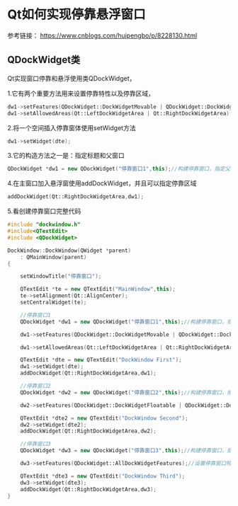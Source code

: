 # Qt如何实现停靠悬浮窗口

参考链接：
https://www.cnblogs.com/huipengbo/p/8228130.html

## QDockWidget类

Qt实现窗口停靠和悬浮使用类QDockWidget，

1.它有两个重要方法用来设置停靠特性以及停靠区域，

```cpp
dw1->setFeatures(QDockWidget::DockWidgetMovable | QDockWidget::DockWidgetClosable);//设置停靠窗口特性，可移动，可关闭
dw1->setAllowedAreas(Qt::LeftDockWidgetArea | Qt::RightDockWidgetArea);//设置可停靠区域为主窗口左边和右边
```

2.将一个空间插入停靠窗体使用setWidget方法

```cpp
dw1->setWidget(dte);
```

3.它的构造方法之一是：指定标题和父窗口

```cpp
QDockWidget *dw1 = new QDockWidget("停靠窗口1",this);//构建停靠窗口，指定父类
```

4.在主窗口加入悬浮窗使用addDockWidget，并且可以指定停靠区域

```cpp
addDockWidget(Qt::RightDockWidgetArea,dw1);
```

5.看创建停靠窗口完整代码

```cpp
#include "dockwindow.h"
#include<QTextEdit>
#include <QDockWidget>

DockWindow::DockWindow(QWidget *parent)
    : QMainWindow(parent)
{

    setWindowTitle("停靠窗口");

    QTextEdit *te = new QTextEdit("MainWindow",this);
    te->setAlignment(Qt::AlignCenter);
    setCentralWidget(te);

    //停靠窗口1
    QDockWidget *dw1 = new QDockWidget("停靠窗口1",this);//构建停靠窗口，指定父类

    dw1->setFeatures(QDockWidget::DockWidgetMovable | QDockWidget::DockWidgetClosable);//设置停靠窗口特性，可移动，可关闭

    dw1->setAllowedAreas(Qt::LeftDockWidgetArea | Qt::RightDockWidgetArea);//设置可停靠区域为主窗口左边和右边

    QTextEdit *dte = new QTextEdit("DockWindow First");
    dw1->setWidget(dte);
    addDockWidget(Qt::RightDockWidgetArea,dw1);

    //停靠窗口2
    QDockWidget *dw2 = new QDockWidget("停靠窗口2",this);//构建停靠窗口，指定父类

    dw2->setFeatures(QDockWidget::DockWidgetFloatable | QDockWidget::DockWidgetClosable);//设置停靠窗口特性，可浮动,可关闭

    QTextEdit *dte2 = new QTextEdit("DockWindow Second");
    dw2->setWidget(dte2);
    addDockWidget(Qt::RightDockWidgetArea,dw2);

    //停靠窗口3
    QDockWidget *dw3 = new QDockWidget("停靠窗口3",this);//构建停靠窗口，指定父类

    dw3->setFeatures(QDockWidget::AllDockWidgetFeatures);//设置停靠窗口特性，具有全部停靠窗口的特性

    QTextEdit *dte3 = new QTextEdit("DockWindow Third");
    dw3->setWidget(dte3);
    addDockWidget(Qt::RightDockWidgetArea,dw3);
}
```
